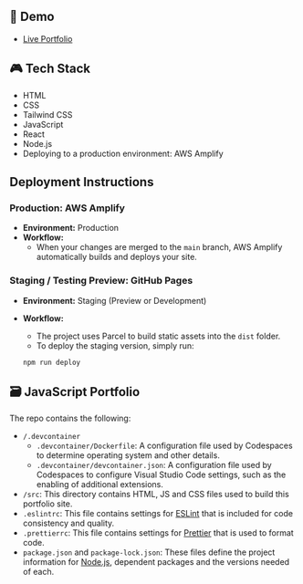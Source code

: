 ## 🔗 Demo

- [Live Portfolio](https://huixinyang.com)

## 🎮 Tech Stack

- HTML
- CSS
- Tailwind CSS
- JavaScript
- React
- Node.js
- Deploying to a production environment: AWS Amplify

## Deployment Instructions

### Production: AWS Amplify

- **Environment:** Production
- **Workflow:**
  - When your changes are merged to the `main` branch, AWS Amplify automatically builds and deploys your site.

### Staging / Testing Preview: GitHub Pages

- **Environment:** Staging (Preview or Development)
- **Workflow:**

  - The project uses Parcel to build static assets into the `dist` folder.
  - To deploy the staging version, simply run:

  ```bash
  npm run deploy
  ```

## 🗃️ JavaScript Portfolio

The repo contains the following:

- `/.devcontainer`
  - `.devcontainer/Dockerfile`: A configuration file used by Codespaces to determine operating system and other details.
  - `.devcontainer/devcontainer.json`: A configuration file used by Codespaces to configure Visual Studio Code settings, such as the enabling of additional extensions.
- `/src`: This directory contains HTML, JS and CSS files used to build this portfolio site.
- `.eslintrc`: This file contains settings for [ESLint](https://eslint.org/) that is included for code consistency and quality.
- `.prettierrc`: This file contains settings for [Prettier](https://prettier.io/) that is used to format code.
- `package.json` and `package-lock.json`: These files define the project information for [Node.js](https://nodejs.org/), dependent packages and the versions needed of each.
